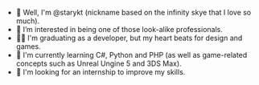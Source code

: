 - 👋 Well, I'm @starykt (nickname based on the infinity skye that I love so much).
- 👀 I’m interested in being one of those look-alike professionals.
- 👩‍💻 I'm graduating as a developer, but my heart beats for design and games.
- 🌱 I'm currently learning C#, Python and PHP (as well as game-related concepts such as Unreal Ungine 5 and 3DS Max).
- 💞️ I'm looking for an internship to improve my skills.

<!---
starykt/starykt is a ✨ special ✨ repository because its `README.md` (this file) appears on your GitHub profile.
You can click the Preview link to take a look at your changes.
--->

